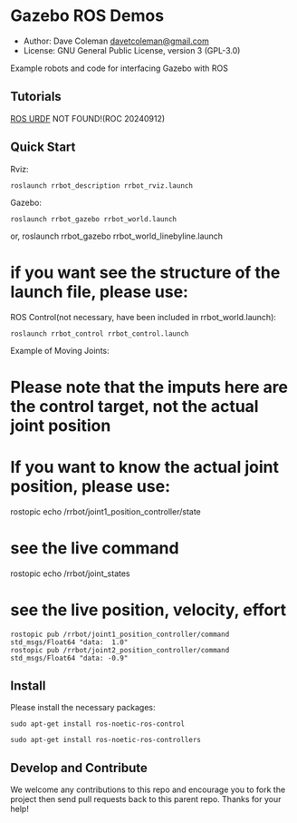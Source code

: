 # Gazebo ROS Demos

* Author: Dave Coleman <davetcoleman@gmail.com>
* License: GNU General Public License, version 3 (GPL-3.0)

Example robots and code for interfacing Gazebo with ROS

## Tutorials

[ROS URDF](http://gazebosim.org/tutorials/?tut=ros_urdf)  NOT FOUND!(ROC 20240912)

## Quick Start

Rviz:

    roslaunch rrbot_description rrbot_rviz.launch


Gazebo:

    roslaunch rrbot_gazebo rrbot_world.launch
or,
    roslaunch rrbot_gazebo rrbot_world_linebyline.launch
# if you want see the structure of the launch file, please use:

ROS Control(not necessary, have been included in rrbot_world.launch):

    roslaunch rrbot_control rrbot_control.launch




Example of Moving Joints:
# Please note that the imputs here are the control target, not the actual joint position
# If you want to know the actual joint position, please use:

rostopic echo /rrbot/joint1_position_controller/state  
# see the live command
<!-- header: 
  seq: 167384
  stamp: 
    secs: 1674
    nsecs: 632000000
  frame_id: ''
set_point: 4.5397
process_value: 4.373938301545397
process_value_dot: -4.43111103432072e-14
error: 0.16576169845460242
time_step: 0.001
command: 16.576169845460242
p: 100.0
i: 0.01
d: 10.0
i_clamp: 0.0
antiwindup: False -->




rostopic echo /rrbot/joint_states 
# see the live position, velocity, effort
<!-- header: 
  seq: 83808
  stamp: 
    secs: 1676
    nsecs: 691000000
  frame_id: ''
name: 
  - joint1
  - joint2
position: [4.373938301545397, -0.04096546190677586]
velocity: [-4.4479642177585033e-14, 1.3653944640375512e-13]
effort: [16.576169845460242, 4.096538407510408] -->





    rostopic pub /rrbot/joint1_position_controller/command std_msgs/Float64 "data:  1.0"
    rostopic pub /rrbot/joint2_position_controller/command std_msgs/Float64 "data: -0.9"
    

## Install

Please install the necessary packages:

    sudo apt-get install ros-noetic-ros-control
    
    sudo apt-get install ros-noetic-ros-controllers


## Develop and Contribute

We welcome any contributions to this repo and encourage you to fork the project then send pull requests back to this parent repo. Thanks for your help!
 